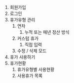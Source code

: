 1. 회원가입
2. 로그인
3. 휴가유형 관리
	1. 연차
		1. 누적 또는 매년 정산 방식
	2. 커스텀 휴가
		1. 직접 입력
	3. 수정 / 삭제 모드
4. 휴가 사용하기
5. 휴가현황
	1. 휴가유형별 사용현황
	2. 사용휴가 목록
